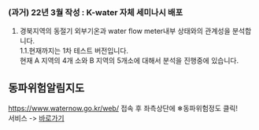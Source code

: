 ### (과거) 22년 3월 작성 : K-water 자체 세미나시 배포
1. 경북지역의 동절기 외부기온과 water flow meter내부 상태와의 관계성을 분석합니다.  
1.1.현재까지는 1차 테스트 버전입니다.  
현재 A 지역의 4개 소와 B 지역의 5개소에 대해서 분석을 진행중에 있습니다.  


## 동파위험알림지도
https://www.waternow.go.kr/web/ 접속 후 좌측상단에 ❄동파위험정도 클릭!  
서비스 -> [바로가기](https://www.waternow.go.kr/web/data/swmTPMapPop)
